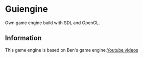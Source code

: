 # Guiengine
Own game engine build with SDL and OpenGL.

## Information
This game engine is based on Ben's game engine.[Youtube videos](https://www.youtube.com/playlist?list=PLSPw4ASQYyymu3PfG9gxywSPghnSMiOAW)
